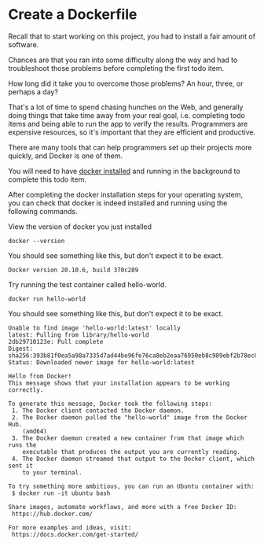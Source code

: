 # Create a Dockerfile

Recall that to start working on this project, you had to install a fair amount of software.

Chances are that you ran into some difficulty along the way and had to troubleshoot those problems before completing the first todo item.

How long did it take you to overcome those problems? An hour, three, or perhaps a day?

That's a lot of time to spend chasing hunches on the Web, and generally doing things that take time away from your real goal, i.e. completing todo items and being able to run the app to verify the results. Programmers are expensive resources, so it's important that they are efficient and productive.

There are many tools that can help programmers set up their projects more quickly, and Docker is one of them.

You will need to have [docker installed](https://docs.docker.com/engine/install/) and running in the background to complete this todo item.

After completing the docker installation steps for your operating system, you can check that docker is indeed installed and running using the following commands.

View the version of docker you just installed
```
docker --version
```

You should see something like this, but don't expect it to be exact.
```
Docker version 20.10.6, build 370c289
```

Try running the test container called hello-world.
```
docker run hello-world
```

You should see something like this, but don't expect it to be exact.
```
Unable to find image 'hello-world:latest' locally
latest: Pulling from library/hello-world
2db29710123e: Pull complete
Digest: sha256:393b81f0ea5a98a7335d7ad44be96fe76ca8eb2eaa76950eb8c989ebf2b78ec0
Status: Downloaded newer image for hello-world:latest

Hello from Docker!
This message shows that your installation appears to be working correctly.

To generate this message, Docker took the following steps:
 1. The Docker client contacted the Docker daemon.
 2. The Docker daemon pulled the "hello-world" image from the Docker Hub.
    (amd64)
 3. The Docker daemon created a new container from that image which runs the
    executable that produces the output you are currently reading.
 4. The Docker daemon streamed that output to the Docker client, which sent it
    to your terminal.

To try something more ambitious, you can run an Ubuntu container with:
 $ docker run -it ubuntu bash

Share images, automate workflows, and more with a free Docker ID:
 https://hub.docker.com/

For more examples and ideas, visit:
 https://docs.docker.com/get-started/
```
